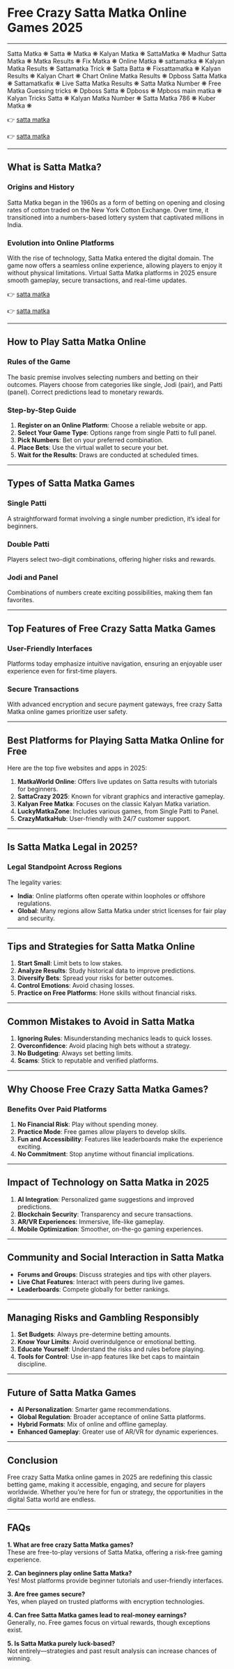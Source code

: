# **Free Crazy Satta Matka Online Games 2025**

---

Satta Matka ❋ Satta ❋ Matka ❋ Kalyan Matka ❋ SattaMatka ❋ Madhur Satta Matka ❋ Matka Results ❋ Fix Matka ❋ Online Matka ❋ sattamatka ❋ Kalyan Matka Results ❋ Sattamatka Trick ❋ Satta Batta ❋ Fixsattamatka ❋ Kalyan Results ❋ Kalyan Chart ❋ Chart Online Matka Results ❋ Dpboss Satta Matka ❋ Sattamatkafix ❋ Live Satta Matka Results ❋ Satta Matka Number ❋ Free Matka Guessing tricks ❋ Dpboss Satta ❋ Dpboss ❋ Mpboss main matka ❋ Kalyan Tricks Satta ❋ Kalyan Matka Number ❋ Satta Matka 786 ❋ Kuber Matka ❋ 


👉 [satta matka](https://indiamatka.co/)

👉 [satta matka](https://indiamatka.co/)

---

## **What is Satta Matka?**

### **Origins and History**
Satta Matka began in the 1960s as a form of betting on opening and closing rates of cotton traded on the New York Cotton Exchange. Over time, it transitioned into a numbers-based lottery system that captivated millions in India.

### **Evolution into Online Platforms**
With the rise of technology, Satta Matka entered the digital domain. The game now offers a seamless online experience, allowing players to enjoy it without physical limitations. Virtual Satta Matka platforms in 2025 ensure smooth gameplay, secure transactions, and real-time updates.

👉 [satta matka](https://indiamatka.co/)

👉 [satta matka](https://indiamatka.co/)

---

## **How to Play Satta Matka Online**

### **Rules of the Game**
The basic premise involves selecting numbers and betting on their outcomes. Players choose from categories like single, Jodi (pair), and Patti (panel). Correct predictions lead to monetary rewards.

### **Step-by-Step Guide**
1. **Register on an Online Platform**: Choose a reliable website or app.
2. **Select Your Game Type**: Options range from single Patti to full panel.
3. **Pick Numbers**: Bet on your preferred combination.
4. **Place Bets**: Use the virtual wallet to secure your bet.
5. **Wait for the Results**: Draws are conducted at scheduled times.

---

## **Types of Satta Matka Games**

### **Single Patti**
A straightforward format involving a single number prediction, it’s ideal for beginners.

### **Double Patti**
Players select two-digit combinations, offering higher risks and rewards.

### **Jodi and Panel**
Combinations of numbers create exciting possibilities, making them fan favorites.

---

## **Top Features of Free Crazy Satta Matka Games**

### **User-Friendly Interfaces**
Platforms today emphasize intuitive navigation, ensuring an enjoyable user experience even for first-time players.

### **Secure Transactions**
With advanced encryption and secure payment gateways, free crazy Satta Matka online games prioritize user safety.

---

## **Best Platforms for Playing Satta Matka Online for Free**

Here are the top five websites and apps in 2025:  
1. **MatkaWorld Online**: Offers live updates on Satta results with tutorials for beginners.  
2. **SattaCrazy 2025**: Known for vibrant graphics and interactive gameplay.  
3. **Kalyan Free Matka**: Focuses on the classic Kalyan Matka variation.  
4. **LuckyMatkaZone**: Includes various games, from Single Patti to Panel.  
5. **CrazyMatkaHub**: User-friendly with 24/7 customer support.

---

## **Is Satta Matka Legal in 2025?**

### **Legal Standpoint Across Regions**
The legality varies:
- **India**: Online platforms often operate within loopholes or offshore regulations.
- **Global**: Many regions allow Satta Matka under strict licenses for fair play and security.

---

## **Tips and Strategies for Satta Matka Online**

1. **Start Small**: Limit bets to low stakes.  
2. **Analyze Results**: Study historical data to improve predictions.  
3. **Diversify Bets**: Spread your risks for better outcomes.  
4. **Control Emotions**: Avoid chasing losses.  
5. **Practice on Free Platforms**: Hone skills without financial risks.

---

## **Common Mistakes to Avoid in Satta Matka**

1. **Ignoring Rules**: Misunderstanding mechanics leads to quick losses.  
2. **Overconfidence**: Avoid placing high bets without a strategy.  
3. **No Budgeting**: Always set betting limits.  
4. **Scams**: Stick to reputable and verified platforms.

---

## **Why Choose Free Crazy Satta Matka Games?**

### **Benefits Over Paid Platforms**
1. **No Financial Risk**: Play without spending money.  
2. **Practice Mode**: Free games allow players to develop skills.  
3. **Fun and Accessibility**: Features like leaderboards make the experience exciting.  
4. **No Commitment**: Stop anytime without financial implications.

---

## **Impact of Technology on Satta Matka in 2025**

1. **AI Integration**: Personalized game suggestions and improved predictions.  
2. **Blockchain Security**: Transparency and secure transactions.  
3. **AR/VR Experiences**: Immersive, life-like gameplay.  
4. **Mobile Optimization**: Smoother, on-the-go gaming experiences.

---

## **Community and Social Interaction in Satta Matka**

- **Forums and Groups**: Discuss strategies and tips with other players.  
- **Live Chat Features**: Interact with peers during live games.  
- **Leaderboards**: Compete globally for better rankings.

---

## **Managing Risks and Gambling Responsibly**

1. **Set Budgets**: Always pre-determine betting amounts.  
2. **Know Your Limits**: Avoid overindulgence or emotional betting.  
3. **Educate Yourself**: Understand the risks and rules before playing.  
4. **Tools for Control**: Use in-app features like bet caps to maintain discipline.

---

## **Future of Satta Matka Games**

- **AI Personalization**: Smarter game recommendations.  
- **Global Regulation**: Broader acceptance of online Satta platforms.  
- **Hybrid Formats**: Mix of online and offline gameplay.  
- **Enhanced Gameplay**: Greater use of AR/VR for dynamic experiences.

---

## **Conclusion**

Free crazy Satta Matka online games in 2025 are redefining this classic betting game, making it accessible, engaging, and secure for players worldwide. Whether you’re here for fun or strategy, the opportunities in the digital Satta world are endless.

---

## **FAQs**

**1. What are free crazy Satta Matka games?**  
These are free-to-play versions of Satta Matka, offering a risk-free gaming experience.

**2. Can beginners play online Satta Matka?**  
Yes! Most platforms provide beginner tutorials and user-friendly interfaces.

**3. Are free games secure?**  
Yes, when played on trusted platforms with encryption technologies.

**4. Can free Satta Matka games lead to real-money earnings?**  
Generally, no. Free games focus on virtual rewards, though exceptions exist.

**5. Is Satta Matka purely luck-based?**  
Not entirely—strategies and past result analysis can increase chances of winning.
